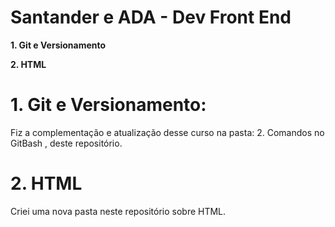 # Santander e ADA - Dev Front End

**1. Git e Versionamento**

**2. HTML**

# 1. Git e Versionamento: 

Fiz a complementação e atualização desse curso na pasta: 2. Comandos no GitBash , deste repositório.

# 2. **HTML**

Criei uma nova pasta neste repositório sobre HTML.